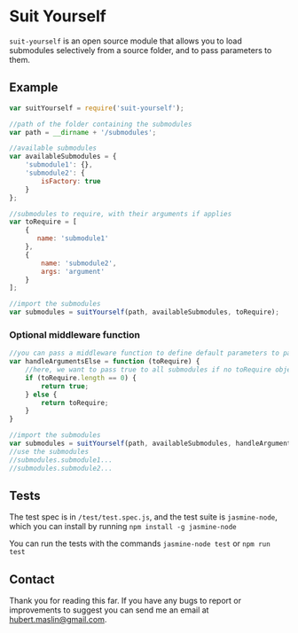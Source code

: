 # Suit Yourself

```suit-yourself``` is an open source module that allows you to load submodules selectively from a source folder, and to pass parameters to them.

## Example
```javascript
var suitYourself = require('suit-yourself');

//path of the folder containing the submodules
var path = __dirname + '/submodules';

//available submodules
var availableSubmodules = {
	'submodule1': {},
    'submodule2': {
    	isFactory: true
    }
};

//submodules to require, with their arguments if applies
var toRequire = [
    {
       name: 'submodule1'
    },
	{
        name: 'submodule2',
        args: 'argument'
    }
];

//import the submodules
var submodules = suitYourself(path, availableSubmodules, toRequire);
```
### Optional middleware function
```javascript
//you can pass a middleware function to define default parameters to pass to all modules
var handleArgumentsElse = function (toRequire) { 
    //here, we want to pass true to all submodules if no toRequire object has been passed
    if (toRequire.length == 0) {
        return true;
    } else {
        return toRequire;
    }
}

//import the submodules
var submodules = suitYourself(path, availableSubmodules, handleArgumentsElse, toRequire);
//use the submodules
//submodules.submodule1...
//submodules.submodule2...

```

## Tests

The test spec is in ```/test/test.spec.js```, and the test suite is ```jasmine-node```, which you can install by
running ```npm install -g jasmine-node```

You can run the tests with the commands ```jasmine-node test``` or ```npm run test```

## Contact
Thank you for reading this far. If you have any bugs to report or improvements to suggest you can send me an email
at hubert.maslin@gmail.com.